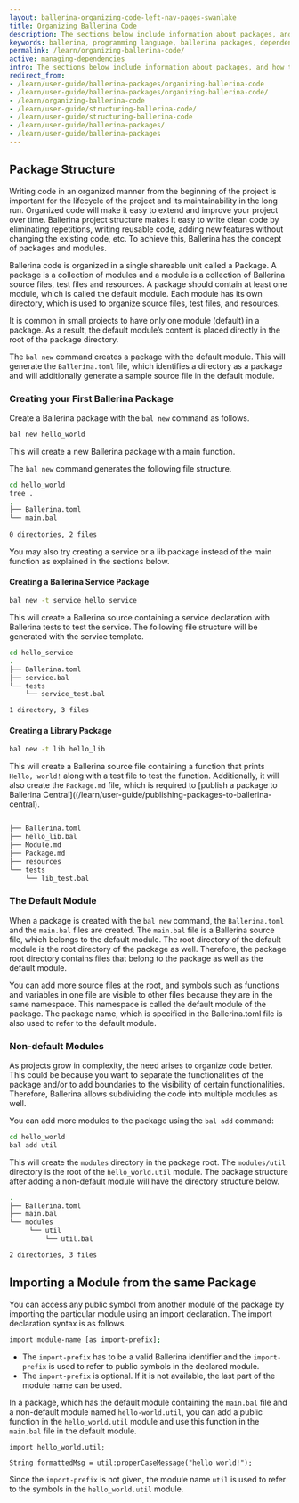 ```yaml
---
layout: ballerina-organizing-code-left-nav-pages-swanlake
title: Organizing Ballerina Code
description: The sections below include information about packages, and how the growth of your source code can be managed.
keywords: ballerina, programming language, ballerina packages, dependencies, importing modules
permalink: /learn/organizing-ballerina-code/
active: managing-dependencies
intro: The sections below include information about packages, and how the growth of your source code can be managed.
redirect_from:
- /learn/user-guide/ballerina-packages/organizing-ballerina-code
- /learn/user-guide/ballerina-packages/organizing-ballerina-code/
- /learn/organizing-ballerina-code
- /learn/user-guide/structuring-ballerina-code/
- /learn/user-guide/structuring-ballerina-code
- /learn/user-guide/ballerina-packages/
- /learn/user-guide/ballerina-packages
---
```


## Package Structure

Writing code in an organized manner from the beginning of the project is important for the lifecycle of the project and its maintainability in the long run. Organized code will make it easy to extend and improve your project over time. Ballerina project structure makes it easy to write clean code by eliminating repetitions, writing reusable code, adding new features without changing the existing code, etc. To achieve this, Ballerina has the concept of packages and modules. 

Ballerina code is organized in a single shareable unit called a Package. 
A package is a collection of modules and a module is a collection of Ballerina source files, test files and resources. 
A package should contain at least one module, which is called the default module. Each module has its own directory, 
which is used to organize source files, test files, and resources.

It is common in small projects to have only one module (default) in a package. As a result, the default module’s content is placed directly in the root of the package directory.

The `bal new` command creates a package with the default module. This will generate the `Ballerina.toml` file, which identifies a directory as a package and will additionally generate a sample source file in the default module.

### Creating your First Ballerina Package

Create a Ballerina package with the `bal new` command as follows. 

```bash
bal new hello_world
```

This will create a new Ballerina package with a main function. 

The `bal new` command generates the following file structure.

```bash
cd hello_world
tree .
.
├── Ballerina.toml
└── main.bal
    
0 directories, 2 files
```

You may also try creating a service or a lib package instead of the main function as explained in the sections below. 

#### Creating a Ballerina Service Package

```bash
bal new -t service hello_service
```

This will create a Ballerina source containing a service declaration with Ballerina tests to test the service. The following file structure will be generated with the service template.  

```bash
cd hello_service
.
├── Ballerina.toml
├── service.bal
└── tests
    └── service_test.bal

1 directory, 3 files
```

#### Creating a Library Package

```bash
bal new -t lib hello_lib
```

This will create a Ballerina source file containing a function that prints `Hello, world!` along with a test file to test the function. 
Additionally, it will also create the `Package.md` file, which is required to [publish a package to Ballerina Central]((/learn/user-guide/publishing-packages-to-ballerina-central).

```bash

├── Ballerina.toml
├── hello_lib.bal
├── Module.md
├── Package.md
├── resources
└── tests
    └── lib_test.bal
```

### The Default Module

When a package is created with the `bal new` command, the `Ballerina.toml` and the `main.bal` files are created. The `main.bal` file is a Ballerina source file, which belongs to the default module. The root directory of the default module is the root directory of the package as well. 
Therefore, the package root directory contains files that belong to the package as well as the default module.

You can add more source files at the root, and symbols such as functions and variables in one file are visible to other files because they are in the same namespace. This namespace is called the default module of the package. The package name, which is specified in the Ballerina.toml file is also used to refer to the default module.

### Non-default Modules

As projects grow in complexity, the need arises to organize code better. This could be because you want to separate the functionalities of the package and/or to add boundaries to the visibility of certain functionalities. Therefore, Ballerina allows subdividing the code into multiple modules as well.

You can add more modules to the package using the `bal add` command:

```bash
cd hello_world
bal add util
```

This will create the `modules` directory in the package root. The `modules/util` directory is the root of the `hello_world.util` module. 
The package structure after adding a non-default module will have the directory structure below.
```bash
.
├── Ballerina.toml
├── main.bal
└── modules
     └── util
         └── util.bal

2 directories, 3 files
```

## Importing a Module from the same Package 

You can access any public symbol from another module of the package by importing the particular module using an import declaration. 
The import declaration syntax is as follows.

```bash
import module-name [as import-prefix];
```

* The `import-prefix` has to be a valid Ballerina identifier and the `import-prefix` is used to refer to public symbols in the declared module.
* The `import-prefix` is optional. If it is not available, the last part of the module name can be used.

In a package, which has the default module containing the `main.bal` file and a non-default module named `hello-world.util`, 
you can add a public function in the `hello_world.util` module and use this function in the `main.bal` file in the default module.

```bal
import hello_world.util;

String formattedMsg = util:properCaseMessage("hello world!");
```

Since the `import-prefix` is not given, the module name `util` is used to refer to the symbols in the `hello_world.util` module. 
